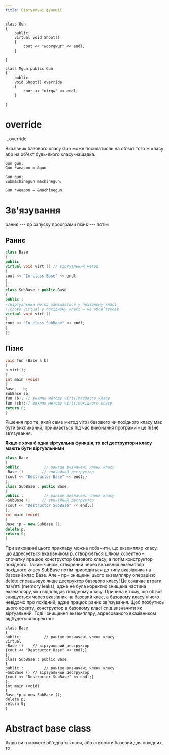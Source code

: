 ```yaml
---
title: Віртуальні функції
---
```


```
class Gun
{
	public:
	virtual void Shoot()
	{
		cout << "wqorqwur" << endl;
	}

}

class Mgun:public Gun
{
	public:
	void Shoot() override
	{
		cout << "uirqw" << endl;
	}

}
```

# override

...override

Вказівник базового класу Gun може посилатисль на об'єкт того ж класу або на об'єкт будь-якого класу-нащадка.

```
Gun gun;
Gun *weapon = &gun
```

```
Gun gun;
Submachinegun machinegun;

Gun *weapon = &machinegun;
```

# Зв'язування

раннє --- до запуску проограми
пізнє --- потім

## Раннє

```cpp
class Base
{
public:
virtual void virt () // віртуальний метод
{
cout << "In class Base" << endl;
}
};
class SubBase : public Base
{
public :
//віртуальний метод заміщається у похідному класі
//слово virtual у похідному класі – не обов’язкове
virtual void virt ()
{
cout << "In class SubBase" << endl;
}
};
```

## Пізнє

```cpp
void fun (Base & b)
{
b.virt();
}
int main (void)
{
Base    b;
SubBase sb;
fun (b); // виклик методу virt()базового класу
fun (sb);// виклик методу virt()похідного класу
return 0;
}

```

Рішення про те, який саме метод virt() базового чи
похідного класу має бути викликаний, приймається під час
виконання програми – це пізнє зв’язування.

**Якщо є хоча б одна віртуальна функція, то всі деструктори класу мають бути віртуальними**

```cpp
class Base
{
public:          // раніше визначені члени класу
~Base ()        // звичайний деструктор
{cout << "Destructor Base" << endl;}
};
class SubBase : public Base
{
public :         // раніше визначені члени класу
~SubBase ()     // звичайний деструктор
{cout << "Destructor SubBase" << endl;}
};
int main (void)
{
Base *p = new SubBase ();
delete p;
return 0;
}
```

При виконанні цього прикладу можна побачити, що
екземпляр класу, що адресується вказівником p,
створюється цілком коректно – спочатку працює
конструктор базового класу, а потім конструктор
похідного. Таким чином, створений через вказівник
екземпляр похідного класу SubBase потім
приводиться до типу вказівника на базовий клас
Base.
Але – при знищенні цього екземпляру операцією
delete спрацьовує лише деструктор базового класу!
Це означає втрати пам’яті (memory leaks), адже не
була коректно знищена частина екземпляру, яка
відповідає похідному класу.  Причина в тому, що
об’єкт знищується через вказівник на базовий клас, а
базовому класу нічого невідомо про похідний, адже
працює раннє зв’язування. Щоб позбутись цього
ефекту, конструктор в базовому класі слід визначити
як віртуальний. Тоді і знищення екземпляру,
адресованого вказівником відбудеться коректно:

```
class Base
{
public:          // раніше визначені члени класу
virtual
~Base ()    // віртуальний деструктор
{cout << "Destructor Base" << endl;}
};
class SubBase : public Base
{
public :         // раніше визначені члени класу
~SubBase () // віртуальний деструктор
{cout << "Destructor SubBase" << endl;}
};
int main (void)
{
Base *p = new SubBase ();
delete p;
return 0;
}
```

# Abstract base class

Якщо ви н можете об'єднати класи, або створити базовий для похідних, то
